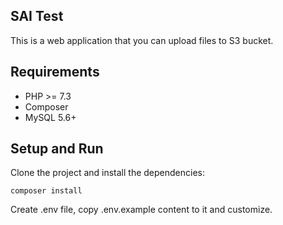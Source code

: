 

## SAI Test

This is a web application that you can upload files to S3 bucket.

## Requirements

* PHP >= 7.3
* Composer
* MySQL 5.6+

## Setup and Run

Clone the project and install the dependencies:

```
composer install
```

Create .env file, copy .env.example content to it and customize.

